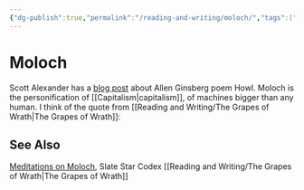 ```yaml
---
{"dg-publish":true,"permalink":"/reading-and-writing/moloch/","tags":["reading","thoughts","politics","ssc"],"noteIcon":1}
---
```



# Moloch

Scott Alexander has a [blog post](https://slatestarcodex.com/2014/07/30/meditations-on-moloch/) about Allen Ginsberg poem Howl. Moloch is the personification of [[Capitalism\|capitalism]], of machines bigger than any human. I think of the quote from [[Reading and Writing/The Grapes of Wrath\|The Grapes of Wrath]]:



## See Also
[Meditations on Moloch](https://slatestarcodex.com/2014/07/30/meditations-on-moloch/), Slate Star Codex
[[Reading and Writing/The Grapes of Wrath\|The Grapes of Wrath]]